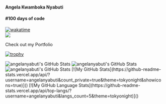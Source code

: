 <h4>Angela Kwamboka Nyabuti</h4>
<h4>#100 days of code</h4>


[![wakatime](https://wakatime.com/badge/user/bad464a2-50cd-467b-bb39-a16ea09f8894.svg)](https://wakatime.com/@bad464a2-50cd-467b-bb39-a16ea09f8894)</br>
![](https://komarev.com/ghpvc/?username=angelanyabuti&color=blue)
<p>Check out my <a href="https://angelanyabuti.netlify.app/" style="text-decoration:none;">Portfolio</a></p>


[![trophy](https://github-profile-trophy.vercel.app/?username=angelanyabuti&theme=gruvbox)](https://github.com/ryo-ma/github-profile-trophy)

<img src="https://github-readme-streak-stats.herokuapp.com/?user=angelanyabuti&theme=yeblu&hide_border=true" alt="angelanyabuti's GitHub Stats" />
<img src="https://github-readme-stats.vercel.app/api/top-langs/?username=angelanyabuti&theme=yeblu&show_icons=true&hide_border=true&layout=compact" alt="angelanyabuti's GitHub Stats" />
<img src="https://github-readme-stats.vercel.app/api?username=angelanyabuti&theme=yeblu&show_icons=true&hide_border=true&count_private=true" alt="angelanyabuti's GitHub Stats" />
[![My GitHub Stats](https://github-readme-stats.vercel.app/api/?username=angelanyabuti&count_private=true&theme=tokyonight&showicons=true)]()
[![My GitHub Language Stats](https://github-readme-stats.vercel.app/api/top-langs/?username=angelanyabuti&langs_count=5&theme=tokyonight)]()
<!--
-<h2> Frameworks and Libraries </h2> 
<p>
    <img src="https://img.shields.io/badge/.NET-512BD4?style=for-the-badge&logo=dotnet&logoColor=white" />
  <img src="https://img.shields.io/badge/Vue.js-35495E?style=for-the-badge&logo=vuedotjs&logoColor=4FC08D" />
  <img src="https://img.shields.io/badge/Laravel-FF2D20?style=for-the-badge&logo=laravel&logoColor=white" />

</p>
<h2> Tools </h2>
<p> 
  <img src="https://img.shields.io/badge/Visual_Studio_Code-0078D4?style=for-the-badge&logo=visual%20studio%20code&logoColor=white" />
  <img src="https://img.shields.io/badge/Visual_Studio-5C2D91?style=for-the-badge&logo=visual%20studio&logoColor=white" />
  <img src="https://img.shields.io/badge/sublime_text-%23575757.svg?&style=for-the-badge&logo=sublime-text&logoColor=important" />
</p>
<h2> Databases </h2>
<p>
      <img src="https://img.shields.io/badge/MySQL-00000F?style=for-the-badge&logo=mysql&logoColor=white" />
</p>-->

<!---
angelanyabuti/angelanyabuti is a ✨ special ✨ repository because its `README.md` (this file) appears on your GitHub profile.
You can click the Preview link to take a look at your changes.
--->
